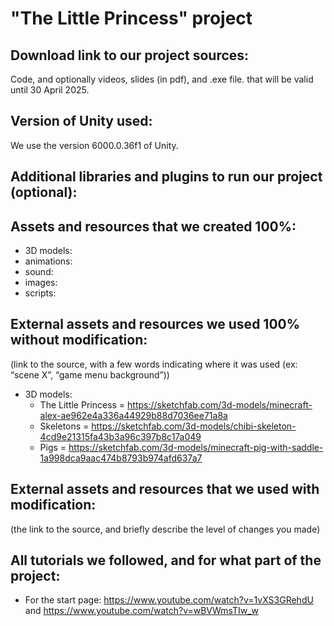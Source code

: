# "The Little Princess" project

## Download link to our project sources:

Code, and optionally videos, slides (in pdf), and .exe file. that will be valid until 30 April 2025.

## Version of Unity used:

We use the version 6000.0.36f1 of Unity.

## Additional libraries and plugins to run our project (optional):

## Assets and resources that we created 100%:

- 3D models:
- animations:
- sound:
- images:
- scripts:

## External assets and resources we used 100% without modification:
(link to the source, with a few words indicating where it was used (ex: “scene X”, “game menu background”))
- 3D models:
  - The Little Princess = https://sketchfab.com/3d-models/minecraft-alex-ae962e4a336a44929b88d7036ee71a8a
  - Skeletons = https://sketchfab.com/3d-models/chibi-skeleton-4cd9e21315fa43b3a96c397b8c17a049
  - Pigs = https://sketchfab.com/3d-models/minecraft-pig-with-saddle-1a998dca9aac474b8793b974afd637a7

## External assets and resources that we used with modification:
(the link to the source, and briefly describe the level of changes you made)

## All tutorials we followed, and for what part of the project:

- For the start page: https://www.youtube.com/watch?v=1vXS3GRehdU and https://www.youtube.com/watch?v=wBVWmsTIw_w
